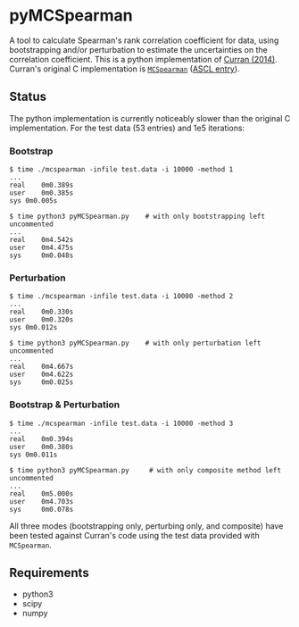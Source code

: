 # pyMCSpearman

A tool to calculate Spearman's rank correlation coefficient for data, using bootstrapping and/or perturbation to estimate the uncertainties on the correlation coefficient.
This is a python implementation of [Curran (2014)](https://arxiv.org/abs/1411.3816).
Curran's original C implementation is [`MCSpearman`](https://github.com/PACurran/MCSpearman/) ([ASCL entry](http://ascl.net/1504.008)).

## Status

The python implementation is currently noticeably slower than the original C implementation.
For the test data (53 entries) and 1e5 iterations:

### Bootstrap

```
$ time ./mcspearman -infile test.data -i 10000 -method 1
...
real	0m0.389s
user	0m0.385s
sys	0m0.005s

$ time python3 pyMCSpearman.py    # with only bootstrapping left uncommented
...
real	0m4.542s
user	0m4.475s
sys 	0m0.048s

```

### Perturbation

```
$ time ./mcspearman -infile test.data -i 10000 -method 2
...
real	0m0.330s
user	0m0.320s
sys	0m0.012s

$ time python3 pyMCSpearman.py    # with only perturbation left uncommented
...
real	0m4.667s
user	0m4.622s
sys 	0m0.025s
```

### Bootstrap & Perturbation

```
$ time ./mcspearman -infile test.data -i 10000 -method 3
...
real	0m0.394s
user	0m0.380s
sys	0m0.011s

$ time python3 pyMCSpearman.py     # with only composite method left uncommented
...
real	0m5.000s
user	0m4.703s
sys 	0m0.078s
```

All three modes (bootstrapping only, perturbing only, and composite) have been tested against Curran's code using the test data provided with `MCSpearman`.

## Requirements

- python3
- scipy
- numpy

